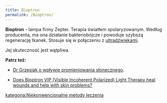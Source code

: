 ```yaml
---
title: Bioptron
permalink: /Bioptron/
---
```


**Bioptron** - lampa firmy Zepter. Terapia światłem spolaryzowanym. Według producenta, ma ona działanie bakteriobójcze i powoduje szybszą regenerację tkanek. Stosuje się w połączeniu z [ultradźwiękami](/atopedia/ultradźwięki "wikilink").

Jej skuteczność jest wątpliwa.

**Patrz też:**

-   [Dr Grzesiak o wpływie promieniowania słonecznego](/Wykład_dr_Ireny_Grzesiak#Wp.C5.82yw_promieniowania_s.C5.82onecznego "wikilink").

<!-- -->

-   [Does Bioptron VIP (Visible Incoherent Polarized) Light Therapy heal wounds and help with skin problems?](http://skeptics.stackexchange.com/questions/5017/does-bioptron-vip-visible-incoherent-polarized-light-therapy-heal-wounds-and-h)

[kategoria:Niekonwencjonalne metody leczenia](/atopedia/kategoria:Niekonwencjonalne_metody_leczenia "wikilink")
